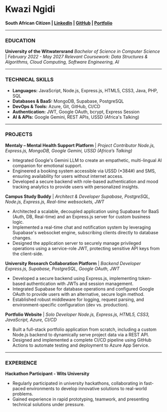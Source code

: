 # Kwazi Ngidi
**South African Citizen | [LinkedIn](https://www.linkedin.com/) | [GitHub](https://github.com/riley-8) | [Portfolio]([https://kwazi-portfolio.azurewebsites.net])**

---

### **EDUCATION**

**University of the Witwatersrand**
*Bachelor of Science in Computer Science* | *February 2022 - May 2027*
*Relevant Coursework: Data Structures & Algorithms, Cloud Computing, Software Engineering, AI*

---

### **TECHNICAL SKILLS**

- **Languages:** JavaScript, Node.js, Express.js, HTML5, CSS3, Java, PHP, SQL
- **Databases & BaaS:** MongoDB, Supabase, PostgreSQL
- **DevOps & Tools:** Azure, Git, GitHub, CI/CD
- **Authentication:** JWT, Google OAuth, bcrypt, Express Session
- **AI & APIs:** Google Gemini, REST APIs, USSD (Africa's Talking)

---

### **PROJECTS**

**Mentaly – Mental Health Support Platform** | *Project Contributor*
*Node.js, Express.js, MongoDB, Google Gemini, USSD (Africa’s Talking)*
- Integrated Google's Gemini LLM to create an empathetic, multi-lingual AI companion for emotional support.
- Engineered a booking system accessible via USSD (*384#) and SMS, ensuring availability for users without internet access.
- Developed a secure backend with role-based authentication and mood tracking analytics to provide users with personalized insights.

**Campus Study Buddy** | *Architect & Developer*
*Supabase, PostgreSQL, Node.js, Express.js, Real-time websockets, JWT*
- Architected a scalable, decoupled application using Supabase for BaaS (Auth, DB, Real-time) and an Express.js server for custom business logic.
- Implemented a real-time chat and notification system by leveraging Supabase's websocket engine, subscribing clients directly to database changes.
- Designed the application server to securely manage privileged operations using a service-role JWT, protecting sensitive API keys from the client-side.

**University Research Collaboration Platform** | *Backend Developer*
*Express.js, Supabase, PostgreSQL, Google OAuth, JWT*
- Developed a secure backend using Express.js, implementing token-based authentication with JWTs and session management.
- Integrated Supabase for database operations and configured Google OAuth to provide users with an alternative, secure login method.
- Established robust middleware for logging, request parsing, and environment-specific configuration (dev vs. production).

**Portfolio Website** | *Solo Developer*
*Node.js, Express.js, HTML5, CSS3, JavaScript, Azure, CI/CD*
- Built a full-stack portfolio application from scratch, including a custom Node.js backend to dynamically serve project data via a REST API.
- Designed and implemented a complete CI/CD pipeline using GitHub Actions to automate testing and deployment to Azure App Service.

---

### **EXPERIENCE**

**Hackathon Participant - Wits University**
- Regularly participated in university hackathons, collaborating in fast-paced environments to develop innovative solutions to real-world problems.
- Gained experience in rapid prototyping, teamwork, and presenting technical solutions under pressure.

